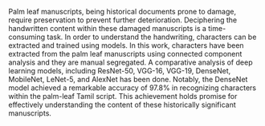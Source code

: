 Palm leaf manuscripts, being historical documents prone to damage, require preservation to prevent further deterioration. Deciphering the handwritten content within these damaged manuscripts is a time-consuming task. In order to understand the handwriting, characters can be extracted and trained using models. In this work, characters have been extracted from the palm leaf manuscripts using connected component analysis and they are manual segregated. A  comparative analysis of deep learning models, including ResNet-50, VGG-16, VGG-19, DenseNet, MobileNet, LeNet-5, and AlexNet has been done. Notably, the DenseNet model achieved a remarkable accuracy of 97.8% in recognizing characters within the palm-leaf Tamil script. This achievement holds promise for effectively understanding the content of these historically significant manuscripts.
